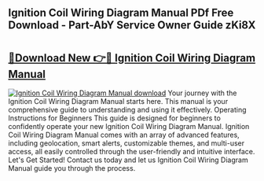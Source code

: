 ## Ignition Coil Wiring Diagram Manual PDf Free Download - Part-AbY Service Owner Guide zKi8X

# <h2><a href="http://dfpnmgo.blite.top/?on=Ignition+Coil+Wiring+Diagram+Manual">🔗Download New 👉🔴 Ignition Coil Wiring Diagram Manual</a></h2>

[![Ignition Coil Wiring Diagram Manual download](https://i.imgur.com/lujVjoI.png)](http://dfpnmgo.blite.top/?on=Ignition+Coil+Wiring+Diagram+Manual)
Your journey with the Ignition Coil Wiring Diagram Manual starts here. This manual is your comprehensive guide to understanding and using it effectively. Operating Instructions for Beginners This guide is designed for beginners to confidently operate your new Ignition Coil Wiring Diagram Manual. Ignition Coil Wiring Diagram Manual comes with an array of advanced features, including geolocation, smart alerts, customizable themes, and multi-user access, all easily controlled through the user-friendly and intuitive interface. Let's Get Started! Contact us today and let us Ignition Coil Wiring Diagram Manual guide you through the process.
